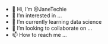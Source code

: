 - 👋 Hi, I’m @JaneTechie
- 👀 I’m interested in ...
- 🌱 I’m currently learning data science
- 💞️ I’m looking to collaborate on ...
- 📫 How to reach me ...

<!---
JaneTechie/JaneTechie is a ✨ special ✨ repository because its `README.md` (this file) appears on your GitHub profile.
You can click the Preview link to take a look at your changes.
--->
